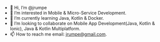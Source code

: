 - 👋 Hi, I’m @jrumpe
- 👀 I’m interested in Mobile & Micro-Service Development.
- 🌱 I’m currently learning Java, Kotlin & Docker.
- 💞️ I’m looking to collaborate on Mobile App Development(Java, Kotlin & Ionic), Java & Kotlin Multiplatform.
- 📫 How to reach me email: jrumpe@gmail.com.

<!---
jrumpe/jrumpe is a ✨ special ✨ repository because its `README.md` (this file) appears on your GitHub profile.
You can click the Preview link to take a look at your changes.
--->
